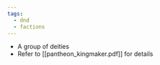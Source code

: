 ```yaml
---
tags:
  - dnd
  - factions
---
```

- A group of deities
- Refer to [[pantheon_kingmaker.pdf]] for details
